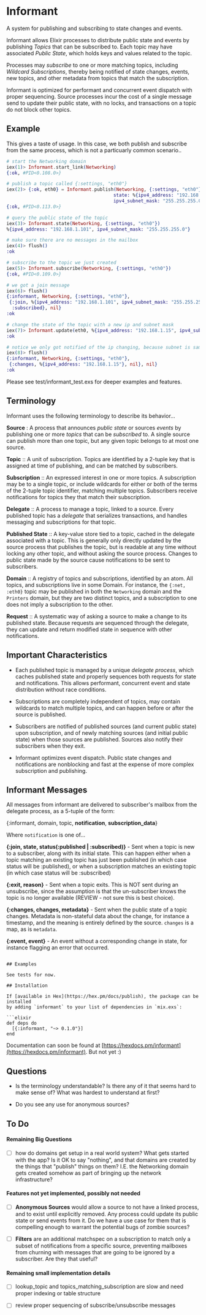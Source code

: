 # Informant

A system for publishing and subscribing to state changes and events.

Informant allows Elixir processes to distribute public state and events by publishing _Topics_ that can be subscribed to.  Each topic may have associated _Public State_, which holds keys and values related to the topic.

Processes may _subscribe_ to one or more matching topics, including _Wildcard
Subscriptions_, thereby being notified of state changes, events, new topics, and other metadata from topics that match the subscription.

Informant is optimized for performant and concurrent event dispatch with proper sequencing.  Source processes incur the cost of a single message send to update their public state, with no locks, and transactions on a topic do not block other topics.  

## Example

This gives a taste of usage.   In this case, we both publish and subscribe from the same process, which is not a particuarly common scenario..

```elixir
# start the Networking domain
iex(1)> Informant.start_link(Networking)
{:ok, #PID<0.108.0>}

# publish a topic called {:settings, "eth0"}
iex(2)> {:ok, eth0} = Informant.publish(Networking, {:settings, "eth0"},
                                       state: %{ipv4_address: "192.168.1.101",
                                       ipv4_subnet_mask: "255.255.255.0"})
{:ok, #PID<0.113.0>}

# query the public state of the topic
iex(3)> Informant.state(Networking, {:settings, "eth0"})
%{ipv4_address: "192.168.1.101", ipv4_subnet_mask: "255.255.255.0"}

# make sure there are no messages in the mailbox
iex(4)> flush()
:ok

# subscribe to the topic we just created
iex(5)> Informant.subscribe(Networking, {:settings, "eth0"})
{:ok, #PID<0.109.0>}

# we got a join message
iex(6)> flush()
{:informant, Networking, {:settings, "eth0"},
 {:join, %{ipv4_address: "192.168.1.101", ipv4_subnet_mask: "255.255.255.0"},
  :subscribed}, nil}
:ok

# change the state of the topic with a new ip and subnet mask
iex(7)> Informant.update(eth0, %{ipv4_address: "192.168.1.15", ipv4_subnet_mask: "255.255.255.0"})
:ok

# notice we only got notified of the ip changing, because subnet is same.
iex(8)> flush()
{:informant, Networking, {:settings, "eth0"},
 {:changes, %{ipv4_address: "192.168.1.15"}, nil}, nil}
:ok
```

Please see test/informant_test.exs for deeper examples and features.

## Terminology

Informant uses the following terminology to describe its behavior...

**Source** : A process that announces _public state_ or sources _events_ by publishing one or more _topics_ that can be _subscribed_ to.  A single source can publish more than one topic, but any given topic belongs to at most one source.

**Topic** :: A unit of subscription. Topics are identified by a 2-tuple key that is assigned at time of publishing, and can be matched by subscribers.  

**Subscription** :: An expressed interest in one or more topics.  A subscription may be to a single topic, or include wildcards for either or both of the terms of the 2-tuple topic identifier, matching multiple topics.  Subscribers receive notifications for topics they that match their subscription.

**Delegate** :: A process to manage a topic, linked to a source.  Every published topic has a _delegate_ that serializes transactions, and handles messaging and subscriptions for that topic.

**Published State** :: A key-value store tied to a topic, cached in the delegate associated with a topic.  This is generally only directly updated by the source process that publishes the topic, but is readable at any time without locking any other topic, and without asking the source process.   Changes to public state made by the source cause notifications to be sent to subscribers.

**Domain** :: A registry of topics and subscriptions, identified by an atom. All topics, and subscriptions live in some Domain.   For instance, the `{:net, :eth0}` topic may be published in both the `Networking` domain and the `Printers` domain, but they are two distinct topics, and a subscription to one does not imply a subscription to the other.  

**Request** :: A systematic way of asking a source to make a change to its published state.  Because requests are sequenced through the delegate, they can update and return modified state in sequence with other notifications.

## Important Characteristics

- Each published topic is managed by a unique _delegate process_, which caches
  published state and properly sequences both requests for state and
  notifications.  This allows performant, concurrent event and state
  distribution without race conditions.

- Subscriptions are completely independent of topics, may contain wildcards to match
  multiple topics, and can happen before or after the source is published.

- Subscribers are notified of published sources (and current public state)
  upon subscription, and of newly matching sources (and initial public state)
  when those sources are published. Sources also notify their subscribers when
  they exit.

- Informant optimizes event dispatch. Public state changes and notifications
  are nonblocking and fast at the expense of more complex subscription and
  publishing.

## Informant Messages

All messages from informant are delivered to subscriber's mailbox from the
delegate process, as a 5-tuple of the form:

{:informant, domain, topic, **notification**, **subscription_data**}

Where `notification` is one of...

**{:join, state, status(:published | :subscribed)}** - Sent when a topic is new to a subscriber, along with its initial state.  This can happen either when a topic matching an existing topic has just been published (in which case status will be :published), or when a subscription matches an existing topic (in which case status will be :subscribed)

**{:exit, reason}** - Sent when a topic exits.  This is NOT sent during an unsubscribe, since the assumption is that the un-subscriber knows the topic is no longer available (REVIEW - not sure this is best choice).

**{:changes, changes, metadata}** - Sent when the public state of a topic changes.  Metadata is non-stateful data about the change, for instance a timestamp, and the meaning is entirely defined by the source.  `changes` is a map, as is `metadata`.

**{:event, event}** - An event without a corresponding change in state, for instance flagging an error that occurred.
```

## Examples

See tests for now.

## Installation

If [available in Hex](https://hex.pm/docs/publish), the package can be installed
by adding `informant` to your list of dependencies in `mix.exs`:

```elixir
def deps do
  [{:informant, "~> 0.1.0"}]
end
```
Documentation can soon be found at [https://hexdocs.pm/informant](https://hexdocs.pm/informant).  But not yet :)

## Questions

- Is the terminology understandable?  Is there any of it that seems hard to make sense of?  What was hardest to understand at first?

- Do you see any use for anonymous sources?

## To Do

#### Remaining Big Questions

- [ ] how do domains get setup in a real world system?  What gets started
with the app?  Is it OK to say "nothing", and that domains are created by the things that "publish" things on them?  I.E. the Networking domain gets created
somehow as part of bringing up the network infrastructure?

#### Features not yet implemented, possibly not needed

- [ ] **Anonymous Sources** would allow a source to not have a linked process, and to exist until explicitly removed.  Any process could update its public state or send events from it.  Do we have a use case for them that is compelling enough to warrant the potential bugs of zombie sources?

- [ ] **Filters** are an additional matchspec on a subscription to match only a subset of notifications from a specific source, preventing mailboxes from churning with messages that are going to be ignored by a subscriber.  Are they that useful?

#### Remaining small implementation details

- [ ] lookup_topic and topics_matching_subscription are slow and need
      proper indexing or table structure

- [ ] review proper sequencing of subscribe/unsubscribe messages

